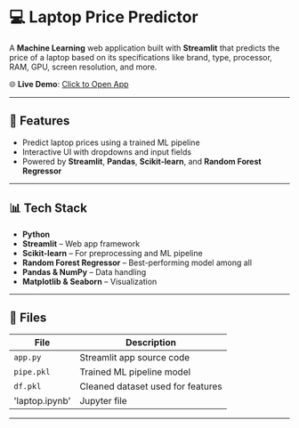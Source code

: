 # 💻 Laptop Price Predictor

A **Machine Learning** web application built with **Streamlit** that predicts the price of a laptop based on its specifications like brand, type, processor, RAM, GPU, screen resolution, and more.

🌐 **Live Demo**: [Click to Open App](https://laptop-price-prediction-pushpakanti.streamlit.app/)

---

## 🚀 Features

- Predict laptop prices using a trained ML pipeline
- Interactive UI with dropdowns and input fields
- Powered by **Streamlit**, **Pandas**, **Scikit-learn**, and **Random Forest Regressor**

---

## 📊 Tech Stack

- **Python**
- **Streamlit** – Web app framework
- **Scikit-learn** – For preprocessing and ML pipeline
- **Random Forest Regressor** – Best-performing model among all 
- **Pandas & NumPy** – Data handling
- **Matplotlib & Seaborn** – Visualization

---

## 📁 Files

| File        | Description                      |
|-------------|----------------------------------|
| `app.py`    | Streamlit app source code        |
| `pipe.pkl`  | Trained ML pipeline model        |
| `df.pkl`    | Cleaned dataset used for features|
|'laptop.ipynb'| Jupyter file                      |

---


